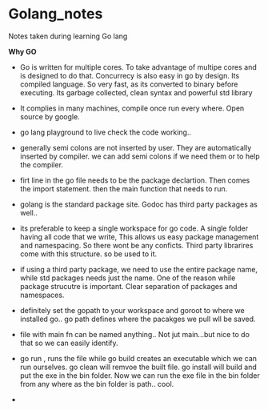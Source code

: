 # Golang_notes
Notes taken during learning Go lang

**Why GO**
- Go is written for multiple cores. To take advantage of multipe cores and is designed to do that. Concurrecy is also easy in go by design. Its compiled language. So very fast, as its converted to binary before executing. Its garbage collected, clean syntax and powerful std library

- It complies in many machines, compile once run every where. Open source by google.

- go lang playground to live check the code working..

- generally semi colons are not inserted by user. They are automatically inserted by compiler. we can add semi colons if we need them or to help the compiler. 

- firt line in the go file needs to be the package declartion. Then comes the import statement. then the main function that needs to run.

- golang is the standard package site. Godoc has third party packages as well..

- its preferable to keep a single workspace for go code. A single folder having all code that we write, This allows us easy package management and namespacing. So there wont be any conficts. Third party librarires come with this structure. so be used to it.

- if using a third party package, we need to use the entire package name, while std packages needs just the name. One of the reason while package strucutre is important. Clear separation of packages and namespaces.

- definitely set the gopath to your workspace and goroot to where we installed go.. go path defines where the pacakges we pull wll be saved.

- file with main fn can be named anything.. Not jut main...but nice to do that so we can easily identify.

- go run , runs the file while go build creates an executable which we can run ourselves. go clean will remvoe the built file. go install will build and put the exe in the bin folder. Now we can run the exe file in the bin folder from any where as the bin folder is path.. cool.





-
